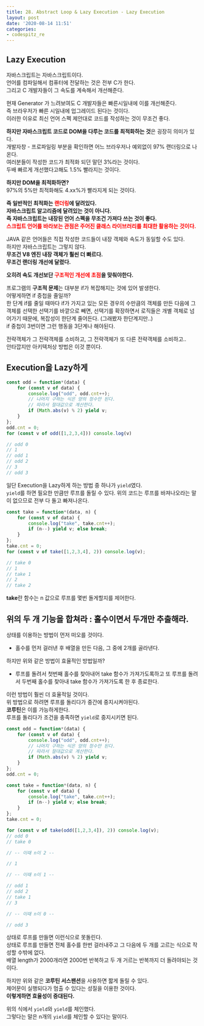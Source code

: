 ```yaml
---
title: 28. Abstract Loop & Lazy Execution - Lazy Execution
layout: post
date: '2020-08-14 11:51'
categories:
- codespitz_re
---
```


## Lazy Execution

자바스크립트는 자바스크립트이다.  
언어를 컴파일해서 컴퓨터에 전달하는 것은 전부 C가 한다.  
그리고 C 개발자들이 그 속도를 계속해서 개선해준다.  

현재 Generator 가 느려보여도 C 개발자들은 빠른시일내에 이를 개선해준다.  
즉 브라우저가 빠른 시일내에 업그레이드 된다는 것이다.  
이러한 이유로 최신 언어 스펙 제안대로 코드를 작성하는 것이 무조건 좋다.  

**하지만 자바스크립트 코드로 DOM을 다루는 코드를 최적화하는 것**은 굉장히 의미가 있다.  
개발자창 - 프로파일링 부분을 확인하면 어느 브라우저나 예외없이 97% 랜더링으로 나온다.  
여러분들이 작성한 코드가 최적화 되던 말던 3%라는 것이다.  
두배 빠르게 개선했다고해도 1.5% 빨라지는 것이다.  

**하지만 DOM을 최적화하면?**  
97%의 5%만 최적화해도 4.xx%가 빨라지게 되는 것이다.  

**즉 일반적인 최적화는 <span style="color:red">랜더링</span>에 달려있다.**  
**자바스크립트 알고리즘에 달려있는 것이 아니다.**  
**즉 자바스크립트는 내장된 언어 스펙을 무조건 가져다 쓰는 것이 좋다.**  
**<span style="color:red">스크립트 언어를 바라보는 관점은 주어진 클래스 라이브러리를 최대한 활용하는 것이다.</span>**

JAVA 같은 언어들은 직접 작성한 코드들이 내장 객체와 속도가 동일할 수도 있다.  
하지만 자바스크립트는 그렇지 않다.  
**무조건 V8 엔진 내장 객체가 훨씬 더 빠르다.**  
**무조건 랜더링 개선에 달렸다.**

**오히려 속도 개선보단 <span style="color:red">구조적인 개선에 초점</span>을 맞춰야한다.**

프로그램의 **구조적 문제**는 대부분 if가 복잡해지는 것에 있어 발생한다.  
어떻게하면 if 중첩을 줄일까?  
한 단계 if를 줄일 때마다 if가 가지고 있는 모든 경우의 수만큼의 객체를 만든 다음에 그 객체를 선택한 선택기를 바깥으로 빼면, 
선택기를 확장하면서 로직들은 개별 객체로 넘어가기 때문에, 복잡성이 한단계 줄어든다. (그래봤자 한단계지만..)  
if 중첩이 3번이면 그런 행동을 3단계나 해야된다.  

전략객체가 그 전략객체를 소비하고, 그 전략객체가 또 다른 전략객체를 소비하고..  
안타깝지만 아키텍처상 방법은 이것 뿐이다.

## Execution을 Lazy하게

```javascript
const odd = function*(data) {
    for (const v of data) {
        console.log("odd", odd.cnt++);
        // 나머지 구하는 식은 양의 정수만 된다.
        // 따라서 절대값으로 계산한다.
        if (Math.abs(v) % 2) yield v;
    }
};
odd.cnt = 0;
for (const v of odd([1,2,3,4])) console.log(v)

// odd 0
// 1
// odd 1
// odd 2
// 3
// odd 3
```

일단 Execution을 Lazy하게 하는 방법 중 하나가 `yield`였다.  
`yield`를 하면 필요한 만큼만 루프를 돌릴 수 있다.
위의 코드는 루프를 바져나오라는 말이 없으므로 전부 다 돌고 빠져나온다.

```javascript
const take = function*(data, n) {
    for (const v of data) {
        console.log("take", take.cnt++);
        if (n--) yield v; else break;
    }
};
take.cnt = 0;
for (const v of take([1,2,3,4], 2)) console.log(v);

// take 0
// 1
// take 1
// 2
// take 2
```

**take**란 함수는 n 값으로 루프를 몇번 돌게할지를 제어한다.

## 위의 두 개 기능을 합쳐라 : 홀수이면서 두개만 추출해라.

상태를 이용하는 방법이 먼저 떠오를 것이다.

* 홀수를 먼저 걸러낸 후 배열을 만든 다음, 그 중에 2개를 골라낸다.  
   
하지만 위와 같은 방법이 효율적인 방법일까?  

* 루프를 돌려서 첫번째 홀수를 찾아내어 take 함수가 가져가도록하고 또 루프를 돌려서 두번째 홀수를 찾아내 take 함수가 가져가도록 한 후 종료한다.

이런 방법이 훨씬 더 효율적일 것이다.  
위 방법으로 하려면 루프를 돌리다가 중간에 중지시켜야된다.  
**코루틴**은 이를 가능하게한다.  
루프를 돌리다가 조건을 충족하면 `yield`로 중지시키면 된다.

```javascript
const odd = function*(data) {
    for (const v of data) {
        console.log("odd", odd.cnt++);
        // 나머지 구하는 식은 양의 정수만 된다.
        // 따라서 절대값으로 계산한다.
        if (Math.abs(v) % 2) yield v;
    }
};
odd.cnt = 0;

const take = function*(data, n) {
    for (const v of data) {
        console.log("take", take.cnt++);
        if (n--) yield v; else break;
    }
};
take.cnt = 0;

for (const v of take(odd([1,2,3,4]), 2)) console.log(v);
// odd 0
// take 0

// -- 이때 n이 2 --

// 1 

// -- 이때 n이 1 --

// odd 1
// odd 2
// take 1
// 3

// -- 이때 n이 0 --

// odd 3
```

상태로 루프를 만들면 이런식으로 못돌린다.  
상태로 루프를 만들면 전체 홀수를 한번 걸러내주고 그 다음에 두 개를 고르는 식으로 작성할 수밖에 없다.  
배열 length가 2000개라면 2000번 반복하고 두 개 거르는 반복까지 더 돌려야되는 것이다.  

하지만 위와 같은 **코루틴 서스팬션**을 사용하면 짧게 돌릴 수 있다.  
제어문이 실행되다가 멈출 수 있다는 성질을 이용한 것이다.  
**이렇게하면 효율성이 증대된다.**

위의 식에서 `yield`와 `yield`를 체인했다.  
그렇다는 말은 n개의 `yield`를 체인할 수 있다는 말이다.

 